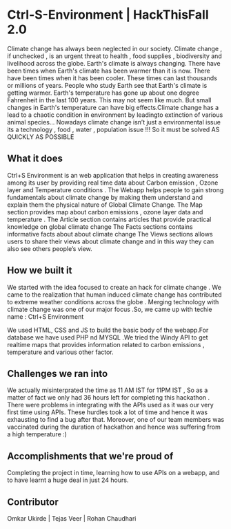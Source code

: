 # Ctrl-S-Environment | HackThisFall 2.0

Climate change has always been neglected in our society. 
Climate change , if unchecked , is an urgent threat to health , food supplies , biodiversity  and livelihood across the globe. Earth's climate is always changing. There have been times when Earth's climate has been warmer than it is now. There have been times when it has been cooler. These times can last thousands or millions of years. People who study Earth see that Earth's climate is getting warmer. Earth's temperature has gone up about one degree Fahrenheit in the last 100 years. This may not seem like much. But small changes in Earth's temperature can have big effects.Climate change has a lead to a chaotic condition in environment by leadingto extinction of various animal species...
Nowadays climate change isn’t  just a environmental issue its a technology , food , water ,  population issue !!! So it must be solved AS QUICKLY AS POSSIBLE


## What it does
Ctrl+S Environment is an web application that helps in creating awareness among its user by providing real time data about Carbon emission , Ozone layer and Temperature conditions .
The Webapp helps people to gain strong fundamentals about climate change by making them understand and explain them the physical nature of Global Climate Change.
The Map section provides map about carbon emissions , ozone layer data and temperature .
The Article section contains  articles that provide practical knowledge on global climate change
The Facts sections contains informative facts about about climate change
The Views sections allows users to share their views about climate change and in this way they can also see others people’s view.


## How we built it
We started with the idea focused to create an hack for climate change .
We came to the realization that human induced climate change has contributed to extreme weather conditions across the globe .
Merging technology with climate change was one of our major focus .So, we came up with techie name :
 Ctrl+S Environment

We used HTML, CSS and JS to build the basic body of the webapp.For database we have used PHP nd MYSQL .We tried the Windy API to get realtime maps that provides information related to carbon emissions , temperature and various other factor.



## Challenges we ran into

We actually misinterprated the time as 11 AM IST for 11PM IST , So as a matter of fact we only had 36 hours left  for completing this hackathon . There were problems in integrating with the APIs used as it was our very first time using APIs. These hurdles took a lot of time and hence it was exhausting to find a bug after that. Moreover, one of our team members was vaccinated during the duration of hackathon and hence was suffering from a high temperature :)

## Accomplishments that we're proud of

Completing the project in time, learning how to use APIs on a webapp, and to have learnt a huge deal in just 24 hours.


## Contributor

Omkar Ukirde |
Tejas Veer |
Rohan Chaudhari

